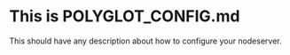 
# This is POLYGLOT_CONFIG.md

This should have any description about how to configure your nodeserver.
